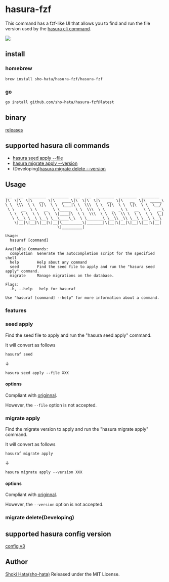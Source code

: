 # hasura-fzf

This command has a fzf-like UI that allows you to find and run the file version used by the [hasura cli command](https://hasura.io/docs/latest/graphql/core/hasura-cli/index.html).

<img src="https://media0.giphy.com/media/PbWblk4u86Hx9cOcaX/giphy.gif?cid=790b7611759a58eeff1d53d37928b491d305ff0d01d5edf5&rid=giphy.gif&ct=g">

## install

### homebrew

```
brew install sho-hata/hasura-fzf/hasura-fzf
```

### go

```
go install github.com/sho-hata/hasura-fzf@latest
```

## binary

[releases](https://github.com/sho-hata/hasura-fzf/releases)

## supported hasura cli commands

- [hasura seed apply --file](https://hasura.io/docs/latest/graphql/core/hasura-cli/hasura_seed_apply.html)
- [hasura migrate apply --version](https://hasura.io/docs/latest/graphql/core/hasura-cli/hasura_migrate_apply.html)
- (Developing)[hasura migrate delete --version](https://hasura.io/docs/latest/graphql/core/hasura-cli/hasura_migrate_delete.html)

## Usage

```
___  ___  ________  ________  ___  ___  ________  ________  ________
|\  \|\  \|\   __  \|\   ____\|\  \|\  \|\   __  \|\   __  \|\  _____\
\ \  \\\  \ \  \|\  \ \  \___|\ \  \\\  \ \  \|\  \ \  \|\  \ \  \__/
 \ \   __  \ \   __  \ \_____  \ \  \\\  \ \   _  _\ \   __  \ \   __\
  \ \  \ \  \ \  \ \  \|____|\  \ \  \\\  \ \  \\  \\ \  \ \  \ \  \_|
   \ \__\ \__\ \__\ \__\____\_\  \ \_______\ \__\\ _\\ \__\ \__\ \__\
    \|__|\|__|\|__|\|__|\_________\|_______|\|__|\|__|\|__|\|__|\|__|
                       \|_________|

Usage:
  hasuraf [command]

Available Commands:
  completion  Generate the autocompletion script for the specified shell
  help        Help about any command
  seed        Find the seed file to apply and run the "hasura seed apply" command.
  migrate     Manage migrations on the database.

Flags:
  -h, --help   help for hasuraf

Use "hasuraf [command] --help" for more information about a command.
```

### features

### seed apply

Find the seed file to apply and run the \"hasura seed apply\" command.

It will convert as follows

```
hasuraf seed
```

↓

```
hasura seed apply --file XXX
```

#### options

Compliant with [originnal](https://hasura.io/docs/latest/graphql/core/hasura-cli/hasura_seed_apply.html#hasura-seed-apply).

However, the `--file` option is not accepted.

### migrate apply

Find the migrate version to apply and run the \"hasura migrate apply\" command.

It will convert as follows

```
hasuraf migrate apply
```

↓

```
hasura migrate apply --version XXX
```

#### options

Compliant with [originnal](https://hasura.io/docs/latest/graphql/core/hasura-cli/hasura_migrate_apply.html#hasura-migrate-apply).

However, the `--version` option is not accepted.

### migrate delete(Developing)

## supported hasura config version

[config v3](https://hasura.io/docs/latest/graphql/core/migrations/upgrade-v3.html)

## Author

[Shoki Hata(sho-hata)](https://github.com/sho-hata) Released under the MIT License.
